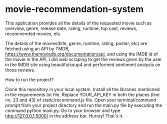# movie-recommendation-system
This application provides all the details of the requested movie such as overview, genre, release date, rating, runtime, top cast, reviews, recommended movies, etc.

The details of the movies(title, genre, runtime, rating, poster, etc) are fetched using an API by TMDB, https://www.themoviedb.org/documentation/api, and using the IMDB id of the movie in the API, I did web scraping to get the reviews given by the user in the IMDB site using beautifulsoup4 and performed sentiment analysis on those reviews.


How to run the project?

Clone this repository in your local system.
Install all the libraries mentioned in the requirements.txt file.
Replace YOUR_API_KEY in both the places (line no. 23 and 43) of static/recommend.js file.
Open your terminal/command prompt from your project directory and run the main.py file by executing the command python main.py.
Go to your browser and type http://127.0.0.1:5000/ in the address bar.
Hurray! That's it.

